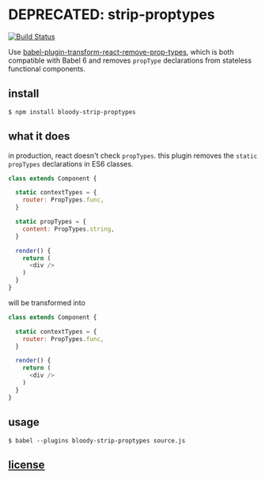 # DEPRECATED: strip-proptypes

[![Build Status](https://travis-ci.org/bloodyowl/strip-proptypes.svg?branch=master)](https://travis-ci.org/bloodyowl/strip-proptypes)

Use [babel-plugin-transform-react-remove-prop-types](https://github.com/oliviertassinari/babel-plugin-transform-react-remove-prop-types), which is both compatible with Babel 6 and removes `propType` declarations from stateless functional components.

## install

```console
$ npm install bloody-strip-proptypes
```

## what it does

in production, react doesn't check `propTypes`. this plugin removes the
`static propTypes` declarations in ES6 classes.

```javascript
class extends Component {

  static contextTypes = {
    router: PropTypes.func,
  }

  static propTypes = {
    content: PropTypes.string,
  }

  render() {
    return (
      <div />
    )
  }
}
```

will be transformed into

```javascript
class extends Component {

  static contextTypes = {
    router: PropTypes.func,
  }

  render() {
    return (
      <div />
    )
  }
}
```

## usage

```console
$ babel --plugins bloody-strip-proptypes source.js
```

## [license](LICENSE)
